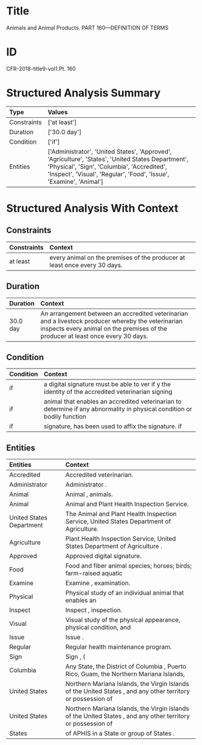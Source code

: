 # Title

 Animals and Animal Products. PART 160—DEFINITION OF TERMS


# ID

 CFR-2018-title9-vol1.Pt. 160


# Structured Analysis Summary

| Type        | Values                                                                                                                                                                                                                  |
|:------------|:------------------------------------------------------------------------------------------------------------------------------------------------------------------------------------------------------------------------|
| Constraints | ['at least']                                                                                                                                                                                                            |
| Duration    | ['30.0 day']                                                                                                                                                                                                            |
| Condition   | ['if']                                                                                                                                                                                                                  |
| Entities    | ['Administrator', 'United States', 'Approved', 'Agriculture', 'States', 'United States Department', 'Physical', 'Sign', 'Columbia', 'Accredited', 'Inspect', 'Visual', 'Regular', 'Food', 'Issue', 'Examine', 'Animal'] |


# Structured Analysis With Context

 


## Constraints

| Constraints   | Context                                                                    |
|:--------------|:---------------------------------------------------------------------------|
| at least      | every animal on the premises of the producer at least  once every 30 days. |


## Duration

| Duration   | Context                                                                                                                                                                                |
|:-----------|:---------------------------------------------------------------------------------------------------------------------------------------------------------------------------------------|
| 30.0 day   | An arrangement between an accredited veterinarian and a livestock producer whereby the veterinarian inspects every animal on the premises of the producer at least once every 30 days. |


## Condition

| Condition   | Context                                                                                                                 |
|:------------|:------------------------------------------------------------------------------------------------------------------------|
| if          | a digital signature must be able to ver if y the identity of the accredited veterinarian signing                        |
| if          | animal that enables an accredited veterinarian to determine if any abnormality in physical condition or bodily function |
| if          | signature, has been used to affix the signature. if                                                                     |


## Entities

| Entities                 | Context                                                                                                      |
|:-------------------------|:-------------------------------------------------------------------------------------------------------------|
| Accredited               | Accredited  veterinarian.                                                                                    |
| Administrator            | Administrator .                                                                                              |
| Animal                   | Animal , animals.                                                                                            |
| Animal                   | Animal  and Plant Health Inspection Service.                                                                 |
| United States Department | The Animal and Plant Health Inspection Service,  United States Department  of Agriculture.                   |
| Agriculture              | Plant Health Inspection Service, United States Department of Agriculture .                                   |
| Approved                 | Approved  digital signature.                                                                                 |
| Food                     | Food and fiber animal species; horses; birds; farm-raised aquatic                                            |
| Examine                  | Examine , examination.                                                                                       |
| Physical                 | Physical study of an individual animal that enables an                                                       |
| Inspect                  | Inspect , inspection.                                                                                        |
| Visual                   | Visual study of the physical appearance, physical condition, and                                             |
| Issue                    | Issue .                                                                                                      |
| Regular                  | Regular  health maintenance program.                                                                         |
| Sign                     | Sign , (                                                                                                     |
| Columbia                 | Any State, the District of  Columbia , Puerto Rico, Guam, the Northern Mariana Islands,                      |
| United States            | Northern Mariana Islands, the Virgin Islands of the United States , and any other territory or possession of |
| United States            | Northern Mariana Islands, the Virgin Islands of the United States , and any other territory or possession of |
| States                   | of APHIS in a State or group of States .                                                                     |


